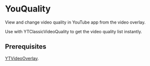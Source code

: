 # YouQuality

View and change video quality in YouTube app from the video overlay.

Use with YTClassicVideoQuality to get the video quality list instantly.

## Prerequisites

[YTVideoOverlay](https://github.com/PoomSmart/YTVideoOverlay).
